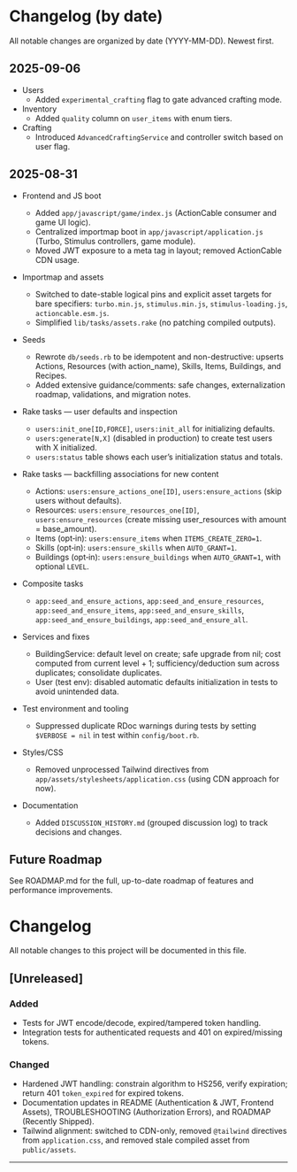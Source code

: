 # Changelog (by date)

All notable changes are organized by date (YYYY-MM-DD). Newest first.

## 2025-09-06

- Users
  - Added `experimental_crafting` flag to gate advanced crafting mode.
- Inventory
  - Added `quality` column on `user_items` with enum tiers.
- Crafting
  - Introduced `AdvancedCraftingService` and controller switch based on user flag.

## 2025-08-31

- Frontend and JS boot
  - Added `app/javascript/game/index.js` (ActionCable consumer and game UI logic).
  - Centralized importmap boot in `app/javascript/application.js` (Turbo, Stimulus controllers, game module).
  - Moved JWT exposure to a meta tag in layout; removed ActionCable CDN usage.

- Importmap and assets
  - Switched to date-stable logical pins and explicit asset targets for bare specifiers: `turbo.min.js`, `stimulus.min.js`, `stimulus-loading.js`, `actioncable.esm.js`.
  - Simplified `lib/tasks/assets.rake` (no patching compiled outputs).

- Seeds
  - Rewrote `db/seeds.rb` to be idempotent and non-destructive: upserts Actions, Resources (with action_name), Skills, Items, Buildings, and Recipes.
  - Added extensive guidance/comments: safe changes, externalization roadmap, validations, and migration notes.

- Rake tasks — user defaults and inspection
  - `users:init_one[ID,FORCE]`, `users:init_all` for initializing defaults.
  - `users:generate[N,X]` (disabled in production) to create test users with X initialized.
  - `users:status` table shows each user’s initialization status and totals.

- Rake tasks — backfilling associations for new content
  - Actions: `users:ensure_actions_one[ID]`, `users:ensure_actions` (skip users without defaults).
  - Resources: `users:ensure_resources_one[ID]`, `users:ensure_resources` (create missing user_resources with amount = base_amount).
  - Items (opt‑in): `users:ensure_items` when `ITEMS_CREATE_ZERO=1`.
  - Skills (opt‑in): `users:ensure_skills` when `AUTO_GRANT=1`.
  - Buildings (opt‑in): `users:ensure_buildings` when `AUTO_GRANT=1`, with optional `LEVEL`.

- Composite tasks
  - `app:seed_and_ensure_actions`, `app:seed_and_ensure_resources`, `app:seed_and_ensure_items`, `app:seed_and_ensure_skills`, `app:seed_and_ensure_buildings`, `app:seed_and_ensure_all`.

- Services and fixes
  - BuildingService: default level on create; safe upgrade from nil; cost computed from current level + 1; sufficiency/deduction sum across duplicates; consolidate duplicates.
  - User (test env): disabled automatic defaults initialization in tests to avoid unintended data.

- Test environment and tooling
  - Suppressed duplicate RDoc warnings during tests by setting `$VERBOSE = nil` in test within `config/boot.rb`.

- Styles/CSS
  - Removed unprocessed Tailwind directives from `app/assets/stylesheets/application.css` (using CDN approach for now).

- Documentation
  - Added `DISCUSSION_HISTORY.md` (grouped discussion log) to track decisions and changes.

## Future Roadmap

See ROADMAP.md for the full, up-to-date roadmap of features and performance improvements.
# Changelog

All notable changes to this project will be documented in this file.

## [Unreleased]

### Added
- Tests for JWT encode/decode, expired/tampered token handling.
- Integration tests for authenticated requests and 401 on expired/missing tokens.

### Changed
- Hardened JWT handling: constrain algorithm to HS256, verify expiration; return 401 `token_expired` for expired tokens.
- Documentation updates in README (Authentication & JWT, Frontend Assets), TROUBLESHOOTING (Authorization Errors), and ROADMAP (Recently Shipped).
- Tailwind alignment: switched to CDN-only, removed `@tailwind` directives from `application.css`, and removed stale compiled asset from `public/assets`.

---
